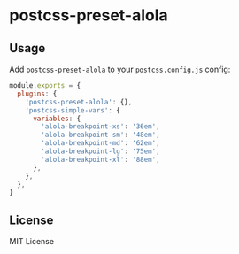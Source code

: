 # postcss-preset-alola

## Usage

Add `postcss-preset-alola` to your `postcss.config.js` config:

```js
module.exports = {
  plugins: {
    'postcss-preset-alola': {},
    'postcss-simple-vars': {
      variables: {
        'alola-breakpoint-xs': '36em',
        'alola-breakpoint-sm': '48em',
        'alola-breakpoint-md': '62em',
        'alola-breakpoint-lg': '75em',
        'alola-breakpoint-xl': '88em',
      },
    },
  },
}
```

## License

MIT License
